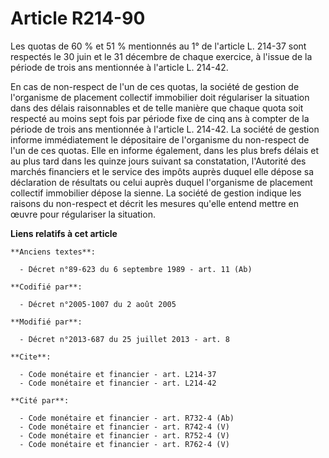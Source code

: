 # Article R214-90

Les quotas de 60 % et 51 % mentionnés au 1° de l'article L. 214-37 sont respectés le 30 juin et le 31 décembre de chaque
exercice, à l'issue de la période de trois ans mentionnée à l'article L. 214-42. 

En cas de non-respect de l'un de ces quotas, la société de gestion de l'organisme de placement collectif immobilier doit
régulariser la situation dans des délais raisonnables et de telle manière que chaque quota soit respecté au moins sept fois
par période fixe de cinq ans à compter de la période de trois ans mentionnée à l'article L. 214-42. La société de gestion
informe immédiatement le dépositaire de l'organisme du non-respect de l'un de ces quotas. Elle en informe également, dans les
plus brefs délais et au plus tard dans les quinze jours suivant sa constatation, l'Autorité des marchés financiers et le
service des impôts auprès duquel elle dépose sa déclaration de résultats ou celui auprès duquel l'organisme de placement
collectif immobilier dépose la sienne. La société de gestion indique les raisons du non-respect et décrit les mesures qu'elle
entend mettre en œuvre pour régulariser la situation.

**Liens relatifs à cet article**

	**Anciens textes**:

	  - Décret n°89-623 du 6 septembre 1989 - art. 11 (Ab)

	**Codifié par**:

	  - Décret n°2005-1007 du 2 août 2005

	**Modifié par**:

	  - Décret n°2013-687 du 25 juillet 2013 - art. 8

	**Cite**:

	  - Code monétaire et financier - art. L214-37
	  - Code monétaire et financier - art. L214-42

	**Cité par**:

	  - Code monétaire et financier - art. R732-4 (Ab)
	  - Code monétaire et financier - art. R742-4 (V)
	  - Code monétaire et financier - art. R752-4 (V)
	  - Code monétaire et financier - art. R762-4 (V)
